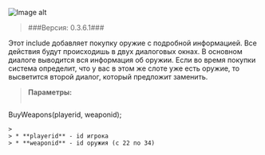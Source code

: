 ![Image alt](http://pawn-wiki.ru/uploads/imgs/img_1466732388__bw-logo.png)
> ###Версия: 0.3.6.1###

Этот include добавляет покупку оружие с подробной информацией. Все действия будут происходишь в двух диалоговых окнах. В основном диалоге выводится вся информация об оружии. Если во время покупки система определит, что у вас в этом же слоте уже есть оружие, то высветится второй диалог, который предложит заменить.

> **Параметры:**
> 
> ```pawn
BuyWeapons(playerid, weaponid);
```
> 
> * **playerid** - id игрока
> * **weaponid** - id оружия (с 22 по 34)
